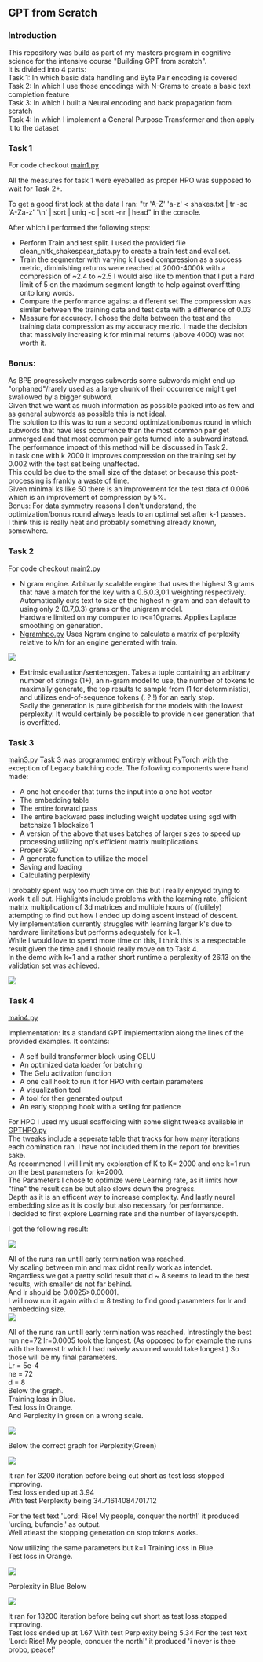 ## GPT from Scratch
### Introduction 
This repository was build as part of my masters program in cognitive science for the intensive course "Building GPT from scratch".     
It is divided into 4 parts:   
Task 1: In which basic data handling and Byte Pair encoding is covered     
Task 2: In which I use those encodings with N-Grams to create a basic text completion feature    
Task 3: In which I built a Neural encoding and back propagation from scratch   
Task 4: In which I implement a General Purpose Transformer and then apply it to the dataset  


### Task 1

For code checkout [main1.py](main1.py)

All the measures for task 1 were eyeballed as proper HPO was supposed to wait for Task 2+.    
 
To get a good first look at the data I ran:
"tr 'A-Z' 'a-z' < shakes.txt | tr -sc 'A-Za-z' '\n' | sort | uniq -c | sort -nr | head"
in the console.

After which i performed the following steps:
- Perform Train and test split.
I used the provided file clean_nltk_shakespear_data.py to create a train test and eval set.
- Train the segmenter with varying k
I used compression as a success metric, diminishing returns were reached at 2000-4000k with a compression of ~2.4 to ~2.5 
I would also like to mention that I put a hard limit of 5 on the maximum segment length to help against overfitting onto long words.
- Compare the performance against a different set
The compression was similar between the training data and test data with a difference of 0.03
- Measure for accuracy.
I chose the delta between the test and the training data compression as my accuracy metric. 
I made the decision that massively increasing k for minimal returns (above 4000) was not worth it.

### Bonus: 
As BPE progressively merges subwords some subwords might end up "orphaned"/rarely used as a large chunk of their occurrence might get swallowed by a bigger subword.  
Given that we want as much information as possible packed into as few and as general subwords as possible this is not ideal.  
The solution to this was to run a second optimization/bonus round in which subwords that have less occurrence than the most common pair
get unmerged and that most common pair gets turned into a subword instead.  
The performance impact of this method will be discussed in Task 2.  
In task one with k 2000 it improves compression on the training set by 0.002 with the test set being unaffected.  
This could be due to the small size of the dataset or because this post-processing is frankly a waste of time.  
Given minimal ks like 50 there is an improvement for the test data of 0.006 which is an improvement of compression by 5%.  
Bonus: For data symmetry reasons I don't understand, the optimization/bonus round always leads to an optimal set after k-1 passes.  
I think this is really neat and probably something already known, somewhere.

### Task 2
For code checkout [main2.py](main2.py)
- N gram engine.
Arbitrarily scalable engine that uses the highest 3 grams that have a match for the key with a 0.6,0.3,0.1 weighting respectively. 
Automatically cuts text to size of the highest n-gram and can default to using only 2 (0.7,0.3) grams or the unigram model.   
Hardware limited on my computer to n<=10grams.
Applies Laplace smoothing on generation.
- [Ngramhpo.py](Ngramhpo.py)
Uses Ngram engine to calculate a matrix of perplexity relative to k/n for an engine generated with train.

![](/images/ngramtable.png)

- Extrinsic evaluation/sentencegen. 
Takes a tuple containing an arbitrary number of strings (1+), an n-gram model to use, the number of tokens to maximally generate, the top results to sample from (1 for deterministic), and utilizes end-of-sequence tokens (. ? !) for an early stop.    
Sadly the generation is pure gibberish for the models with the lowest perplexity.
It would certainly be possible to provide nicer generation that is overfitted.


### Task 3

[main3.py](main3.py)
Task 3 was programmed entirely without PyTorch with the exception of Legacy batching code.
The following components were hand made:
- A one hot encoder that turns the input into a one hot vector
- The embedding table
- The entire forward pass
- The entire backward pass including weight updates using sgd with batchsize 1 blocksize 1
- A version of the above that uses batches of larger sizes to speed up processing utilizing np's efficient matrix multiplications.
- Proper SGD 
- A generate function to utilize the model
- Saving and loading
- Calculating perplexity

I probably spent way too much time on this but I really enjoyed trying to work it all out. 
Highlights include problems with the learning rate, efficient matrix multiplication of 3d matrices and multiple hours
of (futilely) attempting to find out how I ended up doing ascent instead of descent.   
My implementation currently struggles with learning larger k's due to hardware limitations but performs adequately for k=1.    
While I would love to spend more time on this, I think
this is a respectable result given the time and I should really move on to Task 4.       
In the demo with k=1 and a rather short runtime a perplexity of 26.13 
on the validation set was achieved.

![](/images/TLNeuralgramK1.png)

### Task 4
[main4.py](main4.py)

Implementation:
Its a standard GPT implementation along the lines of the provided examples.
It contains:
- A self build transformer block using GELU
- An optimized data loader for batching
- The Gelu activation function
- A one call hook to run it for HPO with certain parameters
- A visualization tool
- A tool for ther generated output
- An early stopping hook with a setiing for patience

For HPO I used my usual scaffolding with some slight tweaks available in [GPTHPO.py](GPTHPO.py)   
The tweaks include a seperate table that tracks for how many iterations each comination ran. I have not included them in the report for brevities sake.  
As recommened I will limit my exploration of K to K= 2000 and one k=1 run on the best parameters for 
k=2000.   
The Parameters I chose to optimize were 
Learning rate, as it limits how "fine" the result can be but also slows down the progress.    
Depth as it is an efficent way to increase complexity.
And lastly neural embedding size as it is costly but also necessary for performance.    
I decided to first explore Learning rate and the number of layers/depth.    

I got the following result:

![](/images/lr_d.png)

All of the runs ran untill early termination was reached.   
My scaling between min and max didnt really work as intendet.   
Regardless we got a pretty solid result that d ~ 8 seems to lead to the best results, with smaller ds not far behind.   
And lr should be 0.0025>0.00001.    
I will now run it again with d = 8 testing to find good parameters for lr and nembedding size.  
![](/images/lr_ne.png)

All of the runs ran untill early termination was reached. 
Intrestingly the best run ne=72 lr=0.0005 took the longest. 
(As opposed to for example the runs with the lowerst lr which I had naively assumed would take longest.)
So those will be my final parameters.  
Lr = 5e-4  
ne = 72  
d = 8  
Below the graph.  
Training loss in Blue.   
Test loss in Orange.  
And Perplexity in green on a wrong scale.

![](/images/Finalk2000.png)

Below the correct graph for Perplexity(Green)

![](/images/Finalk2000Perp.png)

It ran for 3200 iteration before being cut short as test loss stopped improving.  
Test loss ended up at 3.94  
With test Perplexity being 34.71614084701712  

For the test text 'Lord: Rise! My people, conquer the north!' it produced 
'urding, bufancie.' as output.  
Well atleast the stopping generation on stop tokens works.

Now utilizing the same parameters but k=1
Training loss in Blue.   
Test loss in Orange.  

![](/images/tlk1final.png)

Perplexity in Blue Below

![](/images/Perpk1Final.png)

It ran for 13200 iteration before being cut short as test loss stopped improving.  
Test loss ended up at 1.67
With test Perplexity being 5.34
For the test text 'Lord: Rise! My people, conquer the north!' it produced 
'i never is thee probo, peace!'
